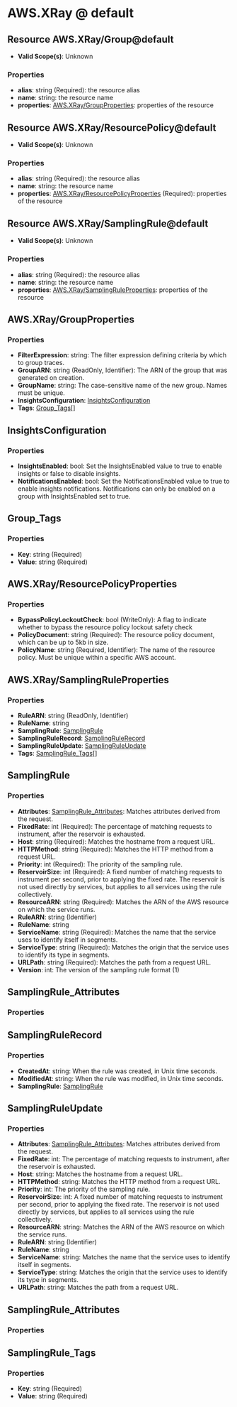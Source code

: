 # AWS.XRay @ default

## Resource AWS.XRay/Group@default
* **Valid Scope(s)**: Unknown
### Properties
* **alias**: string (Required): the resource alias
* **name**: string: the resource name
* **properties**: [AWS.XRay/GroupProperties](#awsxraygroupproperties): properties of the resource

## Resource AWS.XRay/ResourcePolicy@default
* **Valid Scope(s)**: Unknown
### Properties
* **alias**: string (Required): the resource alias
* **name**: string: the resource name
* **properties**: [AWS.XRay/ResourcePolicyProperties](#awsxrayresourcepolicyproperties) (Required): properties of the resource

## Resource AWS.XRay/SamplingRule@default
* **Valid Scope(s)**: Unknown
### Properties
* **alias**: string (Required): the resource alias
* **name**: string: the resource name
* **properties**: [AWS.XRay/SamplingRuleProperties](#awsxraysamplingruleproperties): properties of the resource

## AWS.XRay/GroupProperties
### Properties
* **FilterExpression**: string: The filter expression defining criteria by which to group traces.
* **GroupARN**: string (ReadOnly, Identifier): The ARN of the group that was generated on creation.
* **GroupName**: string: The case-sensitive name of the new group. Names must be unique.
* **InsightsConfiguration**: [InsightsConfiguration](#insightsconfiguration)
* **Tags**: [Group_Tags](#grouptags)[]

## InsightsConfiguration
### Properties
* **InsightsEnabled**: bool: Set the InsightsEnabled value to true to enable insights or false to disable insights.
* **NotificationsEnabled**: bool: Set the NotificationsEnabled value to true to enable insights notifications. Notifications can only be enabled on a group with InsightsEnabled set to true.

## Group_Tags
### Properties
* **Key**: string (Required)
* **Value**: string (Required)

## AWS.XRay/ResourcePolicyProperties
### Properties
* **BypassPolicyLockoutCheck**: bool (WriteOnly): A flag to indicate whether to bypass the resource policy lockout safety check
* **PolicyDocument**: string (Required): The resource policy document, which can be up to 5kb in size.
* **PolicyName**: string (Required, Identifier): The name of the resource policy. Must be unique within a specific AWS account.

## AWS.XRay/SamplingRuleProperties
### Properties
* **RuleARN**: string (ReadOnly, Identifier)
* **RuleName**: string
* **SamplingRule**: [SamplingRule](#samplingrule)
* **SamplingRuleRecord**: [SamplingRuleRecord](#samplingrulerecord)
* **SamplingRuleUpdate**: [SamplingRuleUpdate](#samplingruleupdate)
* **Tags**: [SamplingRule_Tags](#samplingruletags)[]

## SamplingRule
### Properties
* **Attributes**: [SamplingRule_Attributes](#samplingruleattributes): Matches attributes derived from the request.
* **FixedRate**: int (Required): The percentage of matching requests to instrument, after the reservoir is exhausted.
* **Host**: string (Required): Matches the hostname from a request URL.
* **HTTPMethod**: string (Required): Matches the HTTP method from a request URL.
* **Priority**: int (Required): The priority of the sampling rule.
* **ReservoirSize**: int (Required): A fixed number of matching requests to instrument per second, prior to applying the fixed rate. The reservoir is not used directly by services, but applies to all services using the rule collectively.
* **ResourceARN**: string (Required): Matches the ARN of the AWS resource on which the service runs.
* **RuleARN**: string (Identifier)
* **RuleName**: string
* **ServiceName**: string (Required): Matches the name that the service uses to identify itself in segments.
* **ServiceType**: string (Required): Matches the origin that the service uses to identify its type in segments.
* **URLPath**: string (Required): Matches the path from a request URL.
* **Version**: int: The version of the sampling rule format (1)

## SamplingRule_Attributes
### Properties

## SamplingRuleRecord
### Properties
* **CreatedAt**: string: When the rule was created, in Unix time seconds.
* **ModifiedAt**: string: When the rule was modified, in Unix time seconds.
* **SamplingRule**: [SamplingRule](#samplingrule)

## SamplingRuleUpdate
### Properties
* **Attributes**: [SamplingRule_Attributes](#samplingruleattributes): Matches attributes derived from the request.
* **FixedRate**: int: The percentage of matching requests to instrument, after the reservoir is exhausted.
* **Host**: string: Matches the hostname from a request URL.
* **HTTPMethod**: string: Matches the HTTP method from a request URL.
* **Priority**: int: The priority of the sampling rule.
* **ReservoirSize**: int: A fixed number of matching requests to instrument per second, prior to applying the fixed rate. The reservoir is not used directly by services, but applies to all services using the rule collectively.
* **ResourceARN**: string: Matches the ARN of the AWS resource on which the service runs.
* **RuleARN**: string (Identifier)
* **RuleName**: string
* **ServiceName**: string: Matches the name that the service uses to identify itself in segments.
* **ServiceType**: string: Matches the origin that the service uses to identify its type in segments.
* **URLPath**: string: Matches the path from a request URL.

## SamplingRule_Attributes
### Properties

## SamplingRule_Tags
### Properties
* **Key**: string (Required)
* **Value**: string (Required)

